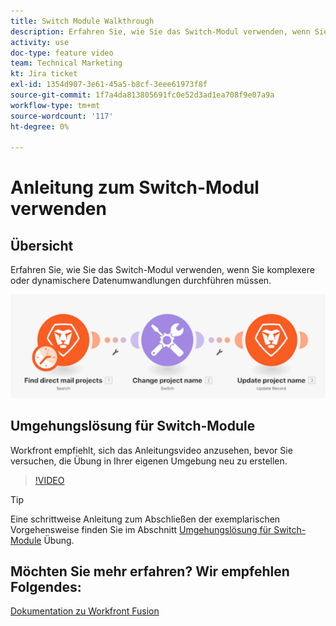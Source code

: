 ```yaml
---
title: Switch Module Walkthrough
description: Erfahren Sie, wie Sie das Switch-Modul verwenden, wenn Sie komplexere oder dynamischere Datenumwandlungen durchführen müssen in [!DNL Adobe Workfront Fusion].
activity: use
doc-type: feature video
team: Technical Marketing
kt: Jira ticket
exl-id: 1354d907-3e61-45a5-b8cf-3eee61973f8f
source-git-commit: 1f7a4da813805691fc0e52d3ad1ea708f9e07a9a
workflow-type: tm+mt
source-wordcount: '117'
ht-degree: 0%

---
```


# Anleitung zum Switch-Modul verwenden

## Übersicht

Erfahren Sie, wie Sie das Switch-Modul verwenden, wenn Sie komplexere oder dynamischere Datenumwandlungen durchführen müssen.

![Ein Bild, das das Switch-Modul verwendet](assets/beyond-basic-modules-4.png)

## Umgehungslösung für Switch-Module

Workfront empfiehlt, sich das Anleitungsvideo anzusehen, bevor Sie versuchen, die Übung in Ihrer eigenen Umgebung neu zu erstellen.

>[!VIDEO](https://video.tv.adobe.com/v/335290/?quality=12)

>[!TIP]
>
>Eine schrittweise Anleitung zum Abschließen der exemplarischen Vorgehensweise finden Sie im Abschnitt [Umgehungslösung für Switch-Module](https://experienceleague.adobe.com/docs/workfront-learn/tutorials-workfront/fusion/exercises/switch-module.html?lang=en) Übung.


## Möchten Sie mehr erfahren? Wir empfehlen Folgendes:

[Dokumentation zu Workfront Fusion](https://experienceleague.adobe.com/docs/workfront/using/adobe-workfront-fusion/workfront-fusion-2.html?lang=en)
